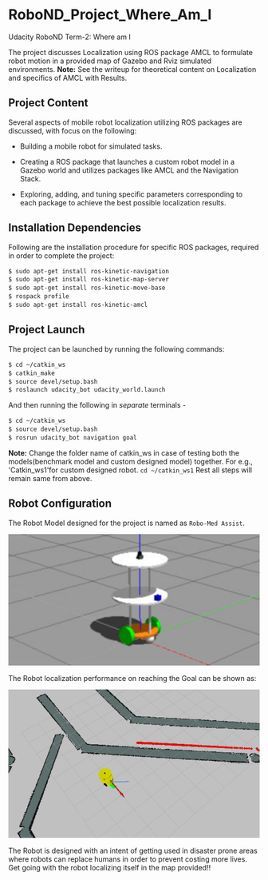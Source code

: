 # RoboND_Project_Where_Am_I
Udacity RoboND Term-2: Where am I

The project discusses Localization using ROS package AMCL to formulate robot motion in a provided map of Gazebo and Rviz simulated environments.
**Note:** See the writeup for theoretical content on Localization and specifics of AMCL with Results.

## Project Content

Several aspects of mobile robot localization utilizing ROS packages are discussed, with focus on the following:

- Building a mobile robot for simulated tasks.

- Creating a ROS package that launches a custom robot model in a Gazebo world and utilizes packages like AMCL and the Navigation Stack.

- Exploring, adding, and tuning specific parameters corresponding to each package to achieve the best possible localization results.

## Installation Dependencies

Following are the installation procedure for specific ROS packages, required in order to complete the project:

``` bash
$ sudo apt-get install ros-kinetic-navigation
$ sudo apt-get install ros-kinetic-map-server
$ sudo apt-get install ros-kinetic-move-base
$ rospack profile
$ sudo apt-get install ros-kinetic-amcl
```

## Project Launch

The project can be launched by running the following commands:

```bash
$ cd ~/catkin_ws
$ catkin_make
$ source devel/setup.bash
$ roslaunch udacity_bot udacity_world.launch
```

And then running the following in *separate* terminals -

``` bash
$ cd ~/catkin_ws
$ source devel/setup.bash
$ rosrun udacity_bot navigation goal
```
**Note:** Change the folder name of catkin_ws in case of testing both the models(benchmark model and custom designed model) together. For e.g., 'Catkin_ws1'for custom designed robot. ```cd ~/catkin_ws1``` Rest all steps will remain same from above.

## Robot Configuration

The Robot Model designed for the project is named as ``Robo-Med Assist``. 

![robot_model](Results/Custom_Designed_Robot/Robot_Gazebo.png)

The Robot localization performance on reaching the Goal can be shown as:

![robot_Goal](Results/Custom_Designed_Robot/Robot_At_Goal_Position.png)

The Robot is designed with an intent of getting used in disaster prone areas where robots can replace humans in order to prevent costing more lives. Get going with the robot localizing itself in the map provided!!
